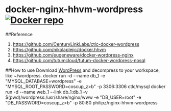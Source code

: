 docker-nginx-hhvm-wordpress [![Docker repo](http://img.shields.io/badge/docker-repo-blue.svg)](https://registry.hub.docker.com/u/philipz/nginx-hhvm-wordpress/)
===========================
##Reference

1. https://github.com/CenturyLinkLabs/ctlc-docker-wordpress
2. https://github.com/nikolaplejic/docker.hhvm
3. https://github.com/eugeneware/docker-wordpress-nginx
4. https://github.com/tutumcloud/tutum-docker-wordpress-nosql

##How to use
    Download [WordPress](https://tw.wordpress.org/) and decompress to your workspace, like ~/wordpress.
    docker run -d --name db_1 -e "MYSQL_DATABASE=wordpress" -e "MYSQL_ROOT_PASSWORD=coscup_z>b" -p 3306:3306 ctlc/mysql
    docker run -d --name web_1 --link db_1:db_1 -v $(pwd)/wordpress:/usr/share/nginx/www -e "DB_USER=root" -e "DB_PASSWORD=coscup_z>b" -p 80:80 philipz/nginx-hhvm-wordpress    
